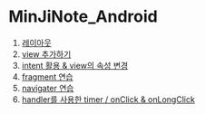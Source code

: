 # MinJiNote_Android

1) <a href="https://github.com/mjkim001/MinJiNote_Android/tree/main/AndroidTest01/app/src/main"> 레이아웃 </a>
2) <a href="https://github.com/mjkim001/MinJiNote_Android/tree/main/AndroidTest02/app/src/main"> view 추가하기 </a>
3) <a href="https://github.com/mjkim001/MinJiNote_Android/tree/main/AndroidTest03/app/src/main"> intent 활용 & view의 속성 변경 </a>
4) <a href="https://github.com/mjkim001/MinJiNote_Android/tree/main/AndroidTest04/app/src/main"> fragment 연습 </a>
5) <a href="https://github.com/mjkim001/MinJiNote_Android/tree/main/AndroidTest05/app/src/main"> navigater 연습 </a>
6) <a href="https://github.com/mjkim001/MinJiNote_Android/tree/main/AndroidTest06/app/src/main"> handler를 사용한 timer / onClick & onLongClick </a>
